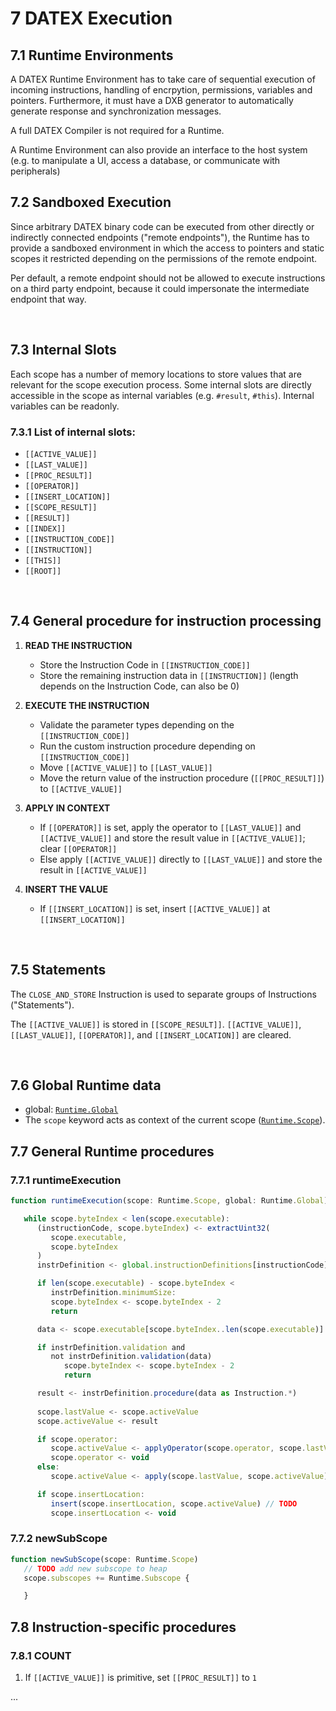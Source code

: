 # 7 DATEX Execution

## 7.1 Runtime Environments

A DATEX Runtime Environment has to take care of sequential execution of incoming
instructions, handling of encrpytion, permissions, variables and pointers.
Furthermore, it must have a DXB generator to automatically generate response and
synchronization messages.

A full DATEX Compiler is not required for a Runtime.

A Runtime Environment can also provide an interface to the host system (e.g. to
manipulate a UI, access a database, or communicate with peripherals)

## 7.2 Sandboxed Execution

Since arbitrary DATEX binary code can be executed from other directly or
indirectly connected endpoints ("remote endpoints"), the Runtime has to provide
a sandboxed environment in which the access to pointers and static scopes it
restricted depending on the permissions of the remote endpoint.

Per default, a remote endpoint should not be allowed to execute instructions on
a third party endpoint, because it could impersonate the intermediate endpoint
that way.

<br>

## 7.3 Internal Slots

Each scope has a number of memory locations to store values that are relevant
for the scope execution process. Some internal slots are directly accessible in
the scope as internal variables (e.g. `#result`, `#this`). Internal variables
can be readonly.

### 7.3.1 List of internal slots:

<!--todo: which slots are for scopes/sub scopes-->

- `[[ACTIVE_VALUE]]`
- `[[LAST_VALUE]]`
- `[[PROC_RESULT]]`
- `[[OPERATOR]]`
- `[[INSERT_LOCATION]]`
- `[[SCOPE_RESULT]]`
- `[[RESULT]]`
- `[[INDEX]]`
- `[[INSTRUCTION_CODE]]`
- `[[INSTRUCTION]]`
- `[[THIS]]`
- `[[ROOT]]`

<br>

## 7.4 General procedure for instruction processing

1. <b>READ THE INSTRUCTION</b>
   - Store the Instruction Code in `[[INSTRUCTION_CODE]]`
   - Store the remaining instruction data in `[[INSTRUCTION]]` (length depends
     on the Instruction Code, can also be 0)

2. <b>EXECUTE THE INSTRUCTION</b>
   - Validate the parameter types depending on the `[[INSTRUCTION_CODE]]`
   - Run the custom instruction procedure depending on `[[INSTRUCTION_CODE]]`
   - Move `[[ACTIVE_VALUE]]` to `[[LAST_VALUE]]`
   - Move the return value of the instruction procedure (`[[PROC_RESULT]]`) to
     `[[ACTIVE_VALUE]]`

3. <b>APPLY IN CONTEXT</b>
   - If `[[OPERATOR]]` is set, apply the operator to `[[LAST_VALUE]]` and
     `[[ACTIVE_VALUE]]` and store the result value in `[[ACTIVE_VALUE]]`; clear
     `[[OPERATOR]]`
   - Else apply `[[ACTIVE_VALUE]]` directly to `[[LAST_VALUE]]` and store the
     result in `[[ACTIVE_VALUE]]`

4. <b>INSERT THE VALUE</b>
   - If `[[INSERT_LOCATION]]` is set, insert `[[ACTIVE_VALUE]]` at
     `[[INSERT_LOCATION]]`
   <!--todo?: remove* Else store the `[[ACTIVE_VALUE]]` in `[[SCOPE_RESULT]]`-->

<br>

## 7.5 Statements

The `CLOSE_AND_STORE` Instruction is used to separate groups of Instructions
("Statements").

The `[[ACTIVE_VALUE]]` is stored in `[[SCOPE_RESULT]]`. `[[ACTIVE_VALUE]]`,
`[[LAST_VALUE]]`, `[[OPERATOR]]`, and `[[INSERT_LOCATION]]` are cleared.

<br>

## 7.6 Global Runtime data

- global: [`Runtime.Global`](./015_examples.md#runtimeglobal)
- The `scope` keyword acts as context of the current scope
  ([`Runtime.Scope`](./015_examples.md#runtimeglobal)).

## 7.7 General Runtime procedures

### 7.7.1 runtimeExecution

```typescript
function runtimeExecution(scope: Runtime.Scope, global: Runtime.Global):

   while scope.byteIndex < len(scope.executable):
      (instructionCode, scope.byteIndex) <- extractUint32(
         scope.executable,
         scope.byteIndex
      )
      instrDefinition <- global.instructionDefinitions[instructionCode]

      if len(scope.executable) - scope.byteIndex < 
         instrDefinition.minimumSize:
         scope.byteIndex <- scope.byteIndex - 2
         return

      data <- scope.executable[scope.byteIndex..len(scope.executable)]

      if instrDefinition.validation and
         not instrDefinition.validation(data)
            scope.byteIndex <- scope.byteIndex - 2
            return

      result <- instrDefinition.procedure(data as Instruction.*)
      
      scope.lastValue <- scope.activeValue
      scope.activeValue <- result

      if scope.operator:
         scope.activeValue <- applyOperator(scope.operator, scope.lastValue, scope.activeValue) // TODO
         scope.operator <- void
      else:
         scope.activeValue <- apply(scope.lastValue, scope.activeValue) // TODO

      if scope.insertLocation:
         insert(scope.insertLocation, scope.activeValue) // TODO
         scope.insertLocation <- void
```

### 7.7.2 newSubScope

```typescript
function newSubScope(scope: Runtime.Scope)
   // TODO add new subscope to heap
   scope.subscopes += Runtime.Subscope {

   }
```

## 7.8 Instruction-specific procedures

### 7.8.1 COUNT

1. If `[[ACTIVE_VALUE]]` is primitive, set `[[PROC_RESULT]]` to `1`

...
